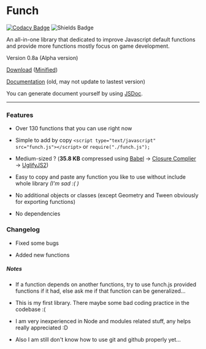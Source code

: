 # Funch
[![Codacy Badge](https://api.codacy.com/project/badge/Grade/426b8adb46464fcfb618dc22d4c7d73d)](https://www.codacy.com/app/Trung0246/Funch?utm_source=github.com&amp;utm_medium=referral&amp;utm_content=Trung0246/Funch&amp;utm_campaign=Badge_Grade)
![Shields Badge](https://img.shields.io/badge/license-MIT-blue.svg)

An all-in-one library that dedicated to improve Javascript default functions and provide more functions mostly focus on game development.

Version 0.8a (Alpha version)

[Download](https://cdn.rawgit.com/Trung0246/Funch/83be8888/src/funch.js) ([Minified](https://cdn.rawgit.com/Trung0246/Funch/83be8888/src/funch.min.js))

[Documentation](https://cdn.rawgit.com/Trung0246/Funch/6ac5420e/docs/index.html) (old, may not update to lastest version)

You can generate document yourself by using [JSDoc](http://usejsdoc.org/).

---

### Features
- Over 130 functions that you can use right now

- Simple to add by copy `<script type="text/javascript" src="funch.js"></script>` or `require("./funch.js");`

- Medium-sized ? (**35.8 KB** compressed using [Babel](https://babeljs.io) -> [Closure Complier](https://closure-compiler.appspot.com/home) -> [UglifyJS2](https://github.com/mishoo/UglifyJS2))

- Easy to copy and paste any function you like to use without include whole library *(I'm sad :( )*

- No additional objects or classes (except Geometry and Tween obviously for exporting functions)

- No dependencies

### Changelog

- Fixed some bugs

- Added new functions

##### Notes
    
  - If a function depends on another functions, try to use funch.js provided functions if it had, else ask me if that function can be generalized...
    
  - This is my first library. There maybe some bad coding practice in the codebase :(
  
  - I am very inexperienced in Node and modules related stuff, any helps really appreciated :D
  
  - Also I am still don't know how to use git and github properly yet...
